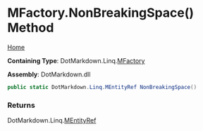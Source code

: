 # MFactory\.NonBreakingSpace\(\) Method

[Home](../../../../README.md)

**Containing Type**: DotMarkdown\.Linq\.[MFactory](../README.md)

**Assembly**: DotMarkdown\.dll

```csharp
public static DotMarkdown.Linq.MEntityRef NonBreakingSpace()
```

### Returns

DotMarkdown\.Linq\.[MEntityRef](../../MEntityRef/README.md)


